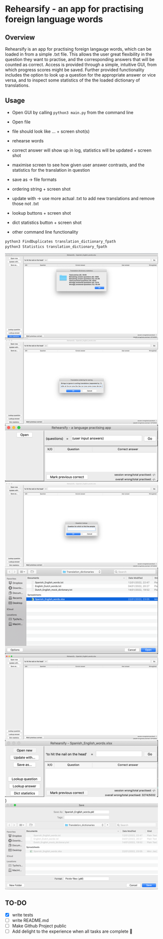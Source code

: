 # Rehearsify - an app for practising foreign language words

## Overview

Rehearsify is an app for practising foreign langauge words, which can be loaded in from a simple .txt file. This allows the user great flexibility in the question they want to practise, and the corresponding answers that will be counted as correct. Access is provided through a simple, intuitive GUI, from which progress scores might be saved. Further provided functionality includes the option to look up a question for the appropriate answer or vice versa, and to inspect some statistics of the the loaded dictionary of translations. 

## Usage

- Open GUI by calling `python3 main.py` from the command line
- Open file
- file should look like ... + screen shot(s)
- rehearse words
- correct answer will show up in log, statistics will be updated + screen shot
- maximise screen to see how given user answer contrasts, and the statistics for the translation in question

- save as -> file formats
- ordering string + screen shot
- update with -> use more actual .txt to add new translations and remove those not .txt

- lookup buttons + screen shot
- dict statistics button + screen shot

- other command line functionality

```bash
python3 FindDuplicates translation_dictionary_fpath
python3 Statistics translation_dictionary_fpath
```

![Dictionary statistics screen](./docs/Dictionary_statistics_screen.png)
![Ignore str in sorting screen](./docs/Ignore_str_in_sorting_screen.png)
![Initial screen](./docs/Initial_screen.png)
![Lookup screen](./docs/Lookup_screen.png)
![Open file screen](./docs/Open_file_screen.png)
![Opened file screen maximised](./docs/Opened_file_screen_maximised.png)
![Opened file screen](./docs/Opened_file_screen.png))
![Save file screen](./docs/Save_file_screen.png)

## TO-DO

- [x] write tests
- [ ] write README.md
- [ ] Make Github Project public
- [ ] Add delight to the experience when all tasks are complete :tada:

<!-- comments -->

